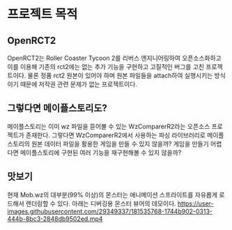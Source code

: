# 프로젝트 목적

## OpenRCT2

OpenRCT2는 Roller Coaster Tycoon 2를 리버스 엔지니어링하여 오픈소스화하고 이를 이용해 기존의 rct2에는 없는 추가 기능을 구현하고 고질적인 버그를 고친 프로젝트이다. 물론 정품 rct2 원본이 있어야 하며 원본 파일들을 attach하여 실행시키는 방식이기 때문에 저작권 관련 문제가 없는 프로젝트이다.

## 그렇다면 메이플스토리도?

메이플스토리는 이미 wz 파일을 뜯어볼 수 있는 WzComparerR2라는 오픈소스 프로젝트가 존재한다. 그렇다면 WzComparerR2에서 사용하는 파싱 라이브러리로 메이플스토리의 원본 데이터 파일을 활용한 게임을 만들 수 있지 않을까? 게임을 만들기 어렵다면 메이플스토리에 구현된 여러 기능을 재구현해볼 수 있지 않을까?

## 맛보기
현재 Mob.wz의 대부분(99% 이상)의 몬스터는 애니메이션 스프라이트를 자유롭게 로드해서 렌더링할 수 있다.
아래는 디버깅용 몬스터 뷰어의 데모이다.
https://user-images.githubusercontent.com/29349337/181535768-1744b902-0313-444b-8bc3-2848db9502ed.mp4

